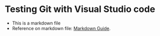 # Testing Git with Visual Studio code
- This is a markdown file
- Reference on markdown file: [Markdown Guide](https://www.markdownguide.org/).
